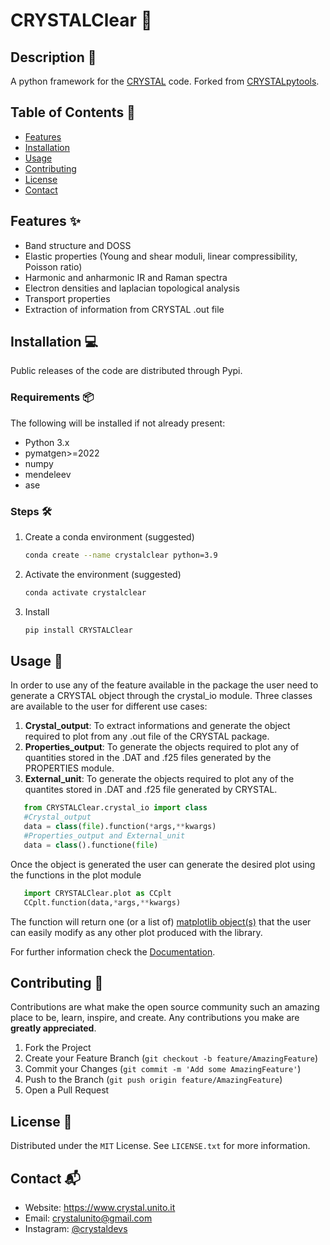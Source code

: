# CRYSTALClear 💎

## Description 📄

A python framework for the [CRYSTAL](https://www.crystal.unito.it) code. Forked from [CRYSTALpytools](https://github.com/crystal-code-tools/CRYSTALpytools).

## Table of Contents 📑

- [Features](#features)
- [Installation](#installation)
- [Usage](#usage)
- [Contributing](#contributing)
- [License](#license)
- [Contact](#contact)

## Features ✨

- Band structure and DOSS
- Elastic properties (Young and shear moduli, linear compressibility, Poisson ratio)
- Harmonic and anharmonic IR and Raman spectra
- Electron densities and laplacian topological analysis
- Transport properties
- Extraction of information from CRYSTAL .out file

## Installation 💻

Public releases of the code are distributed through Pypi.

### Requirements 📦

The following will be installed if not already present:

- Python 3.x
- pymatgen>=2022
- numpy
- mendeleev
- ase

### Steps 🛠️

1. Create a conda environment (suggested)
   ```sh
   conda create --name crystalclear python=3.9
   ```
2. Activate the environment (suggested)
   ```sh
   conda activate crystalclear
   ```
3. Install
   ```sh
   pip install CRYSTALClear
   ```

## Usage 🚀

In order to use any of the feature available in the package the user need to generate
a CRYSTAL object through the crystal_io module. Three classes are available to the user
for different use cases:

1. **Crystal_output**: To extract informations and generate the object required to plot
   from any .out file of the CRYSTAL package.
2. **Properties_output**: To generate the objects required to plot any of quantities
   stored in the .DAT and .f25 files generated by the PROPERTIES module.
3. **External_unit**: To generate the objects required to plot any of the quantites stored
   in .DAT and .f25 file generated by CRYSTAL.

```py
   from CRYSTALClear.crystal_io import class
   #Crystal_output
   data = class(file).function(*args,**kwargs)
   #Properties_output and External_unit
   data = class().functione(file)
```

Once the object is generated the user can generate the desired plot using the functions
in the plot module

```py
   import CRYSTALClear.plot as CCplt
   CCplt.function(data,*args,**kwargs)
```

The function will return one (or a list of) [matplotlib object(s)](https://matplotlib.org/) that the user can easily modify
as any other plot produced with the library.

For further information check the [Documentation](https://crystaldevs.github.io/CRYSTALClear/).

## Contributing 🤝

Contributions are what make the open source community such an amazing place to be, learn, inspire, and create. Any contributions you make are **greatly appreciated**.

1.  Fork the Project
2.  Create your Feature Branch (`git checkout -b feature/AmazingFeature`)
3.  Commit your Changes (`git commit -m 'Add some AmazingFeature'`)
4.  Push to the Branch (`git push origin feature/AmazingFeature`)
5.  Open a Pull Request

## License 📜

Distributed under the `MIT` License. See `LICENSE.txt` for more information.

## Contact 📬

- Website: https://www.crystal.unito.it
- Email: crystalunito@gmail.com
- Instagram: [@crystaldevs](https://www.instagram.com/crystaldevs/)
